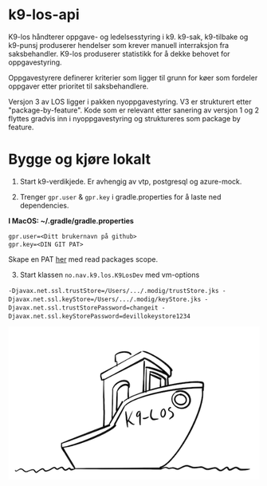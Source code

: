 # k9-los-api
K9-los håndterer oppgave- og ledelsesstyring i k9. k9-sak, k9-tilbake og k9-punsj produserer hendelser som krever manuell interraksjon fra saksbehandler. K9-los produserer statistikk for å dekke behovet for oppgavestyring.

Oppgavestyrere definerer kriterier som ligger til grunn for køer som fordeler oppgaver etter prioritet til saksbehandlere.

Versjon 3 av LOS ligger i pakken nyoppgavestyring. V3 er strukturert etter "package-by-feature". Kode som er relevant etter sanering av versjon 1 og 2 flyttes gradvis inn i nyoppgavestyring og struktureres som package by feature.

# Bygge og kjøre lokalt

1. Start k9-verdikjede. Er avhengig av vtp, postgresql og azure-mock.

2. Trenger `gpr.user` & `gpr.key` i gradle.properties for å laste ned dependencies.

**I MacOS: ~/.gradle/gradle.properties**
```
gpr.user=<Ditt brukernavn på github>
gpr.key=<DIN GIT PAT>
```
Skape en PAT <a href="https://docs.github.com/en/authentication/keeping-your-account-and-data-secure/creating-a-personal-access-token">her</a> med read packages scope. 

3. Start klassen `no.nav.k9.los.K9LosDev` med vm-options

`-Djavax.net.ssl.trustStore=/Users/.../.modig/trustStore.jks -Djavax.net.ssl.keyStore=/Users/.../.modig/keyStore.jks -Djavax.net.ssl.trustStorePassword=changeit -Djavax.net.ssl.keyStorePassword=devillokeystore1234`

![logo](Los.png)
